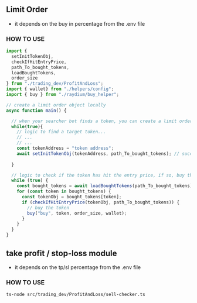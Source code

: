 ## Limit Order

- it depends on the buy in percentage from the .env file

### HOW TO USE

```typescript
import {
  setInitTokenObj,
  checkIfHitEntryPrice,
  path_To_bought_tokens,
  loadBoughtTokens,
  order_size
} from "./trading_dev/ProfitAndLoss";
import { wallet} from "./helpers/config";
import { buy } from "./raydium/buy_helper";

// create a limit order object locally
async function main() {

  // when your searcher bot finds a token, you can create a limit order object
  while(true){
    // logic to find a target token...
    // ...
    // ...
    const tokenAddress = "token address";
    await setInitTokenObj(tokenAddress, path_To_bought_tokens); // successfully create a limit order object in the bought_tokens.json file, please see the implementation of setInitTokenObj() in src/trading_dev/ProfitAndLoss/utils.ts
   
  }

  // logic to check if the token has hit the entry price, if so, buy the token
  while (true) {
    const bought_tokens = await loadBoughtTokens(path_To_bought_tokens);
    for (const token in bought_tokens) {
      const tokenObj = bought_tokens[token];
      if (checkIfHitEntryPrice(tokenObj, path_To_bought_tokens)) {
        // buy the token
        buy("buy", token, order_size, wallet);
      }
    }
  }
}
```

## take profit / stop-loss module

- it depends on the tp/sl percentage from the .env file

### HOW TO USE

```shell
ts-node src/trading_dev/ProfitAndLoss/sell-checker.ts
```

